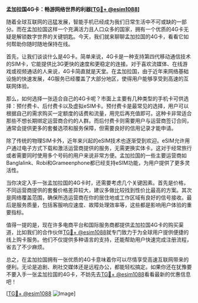 **孟加拉国4G卡：畅游网络世界的利器[[TG💪+ @esim1088](https://t.me/s/esim1088)]**

随着全球互联网的迅猛发展，智能手机已经成为我们日常生活中不可或缺的一部分。而在孟加拉国这样一个充满活力且人口众多的国家，拥有一个优质的4G卡无疑是解锁数字世界的关键钥匙。今天，我们就来聊聊孟加拉国的4G卡，看看它如何帮助你随时随地保持在线。

首先，让我们谈谈什么是4G卡。简单来说，4G卡是一种支持第四代移动通信技术的SIM卡，它能提供比3G更快的速度和更稳定的连接。对于喜欢流媒体、在线游戏或视频通话的人来说，4G卡简直就是天堂。在孟加拉国，由于近年来网络基础设施的快速发展，4G服务已经覆盖了大部分地区，使得用户能够享受到高速的互联网体验。

那么，如何选择一张适合自己的4G卡呢？市面上主要有几种类型的手机卡可供选择：预付费卡、后付费卡以及虚拟eSIM卡。预付费卡是最常见的选择，用户可以根据自己的需求购买一定额度的话费和流量，用完后再充值即可。这种卡非常适合那些不想长期绑定运营商合约的人群。而后付费卡则需要用户与运营商签订合同，通常会提供更多的套餐选项和服务保障，但需要良好的信用记录才能申请。

除了传统的物理SIM卡外，近年来兴起的eSIM技术也逐渐受到欢迎。eSIM允许用户通过电子方式下载和激活运营商提供的服务，无需更换实体卡。这对于经常旅行或者需要同时使用多个号码的用户来说非常方便。孟加拉国的一些主要运营商如Banglalink、Robi和Grameenphone都已经支持eSIM功能，为用户提供了更多灵活性。

当你决定入手一张孟加拉国的4G卡时，还需要考虑几个关键因素。首先是价格，不同运营商提供的套餐价格差异较大，建议多做比较找到性价比最高的方案。其次是网络覆盖范围，确保所选运营商在你的居住地或工作区域有良好的信号接收。最后是服务质量，包括客服响应速度、故障处理效率等，这些都是影响用户体验的重要指标。

值得一提的是，现在许多电商平台和国际服务商都提供孟加拉国4G卡的购买渠道，比如我们的合作伙伴[TG💪+ @esim1088](https://t.me/s/esim1088)就专门致力于为全球用户提供便捷的线上购卡服务。他们不仅提供多种语言的支持，还能帮助用户快速完成注册流程，省去了不少麻烦。

总之，在孟加拉国拥有一张优质的4G卡意味着你可以尽情享受高速互联网带来的便利。无论是追剧、刷社交媒体还是远程办公，都能轻松搞定。如果你还在犹豫要不要入手一张孟加拉国的4G卡，不妨先去[TG💪+ @esim1088](https://t.me/s/esim1088)看看最新的优惠信息吧！

[[TG💪+ @esim1088](https://t.me/s/esim1088) ![Image](https://i.postimg.cc/4NQfJmqS/Snipaste-2025-05-13-00-14-12.png)]